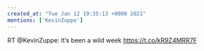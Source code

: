 ```yaml
---
created_at: "Tue Jan 12 19:35:13 +0000 2021"
mentions: ['KevinZuppe']
---
```


RT @KevinZuppe: It’s been a wild week https://t.co/kR9Z4MRR7F